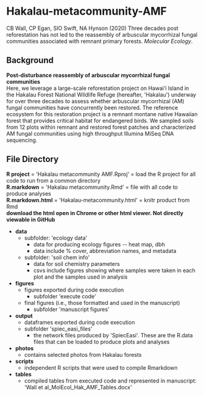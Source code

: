 # Hakalau-metacommunity-AMF  
CB Wall, CP Egan, SIO Swift, NA Hynson (2020) Three decades post reforestation has not led to the reassembly of arbuscular mycorrhizal fungal communities associated with remnant primary forests. *Molecular Ecology*.  
  
## Background  
**Post-disturbance reassembly of arbuscular mycorrhizal fungal communities**   
Here, we leverage a large-scale reforestation project on Hawai‘i Island in the Hakalau Forest National Wildlife Refuge (hereafter, 'Hakalau') underway for over three decades to assess whether arbuscular mycorrhizal (AM) fungal communities have concurrently been restored. The reference ecosystem for this restoration project is a remnant montane native Hawaiian forest that provides critical habitat for endangered birds. We sampled soils from 12 plots within remnant and restored forest patches and characterized AM fungal communities using high throughput Illumina MiSeq DNA sequencing.  
   
## File Directory  
  
**R project** = 'Hakalau metacommunity AMF.Rproj' = load the R project for all code to run from a common directory  
**R.markdown** = 'Hakalau metacommunity.Rmd' = file with all code to produce analyses  
**R.markdown.html** = 'Hakalau-metacommunity.html' = knitr product from Rmd  
**download the html open in Chrome or other html viewer. Not directly viewable in GitHub**

- **data**  
  - subfolder: 'ecology data'  
      - data for producing ecology figures -- heat map, dbh  
      - data include % cover, abbreviation names, and metadata  
  - subfolder: 'soil chem info'  
      - data for soil chemistry parameters  
      - csvs include figures showing where samples were taken in each plot and the samples used in analysis  
- **figures**  
  - figures exported during code execution  
      - subfolder 'execute code'  
  - final figures (i.e., those formatted and used in the manuscript)  
      - subfolder 'manuscript figures'  
- **output**    
  - dataframes exported during code execution  
  - subfolder 'spiec_easi_files'  
      - the network files produced by 'SpiecEasi'. These are the R.data files that can be loaded to produce plots and analyses
- **photos**  
  - contains selected photos from Hakalau forests  
- **scripts**   
  - independent R scripts that were used to compile Rmarkdown  
- **tables**  
  - compiled tables from executed code and represented in manuscript: 'Wall et al_MolEcol_Hak_AMF_Tables.docx'  




